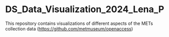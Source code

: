 # DS_Data_Visualization_2024_Lena_P
This repository contains visualizations of different aspects of the METs collection data (https://github.com/metmuseum/openaccess)
